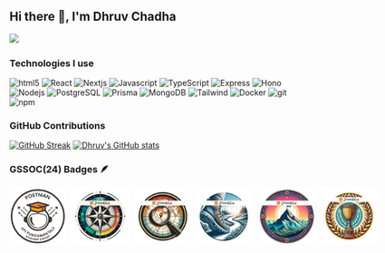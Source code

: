 ## Hi there 👋, I'm Dhruv Chadha

![](https://komarev.com/ghpvc/?username=DhruvChadha22&color=06cf58)

<h3>Technologies I use</h3>
<p>
  <img alt="html5" src="https://img.shields.io/badge/-HTML5-E34F26?style=flat-square&logo=html5&logoColor=white" />
  <img alt="React" src="https://img.shields.io/badge/-React-45b8d8?style=flat-square&logo=react&logoColor=white" />
  <img alt="Nextjs" src="https://img.shields.io/badge/Next.js-fff?style=flat-square&logo=nextdotjs&color=black" />
  <img alt="Javascript" src="https://img.shields.io/badge/-Javascript-f7df1c?style=flat-square&logo=javascript&logoColor=black" />
  <img alt="TypeScript" src="https://img.shields.io/badge/-TypeScript-007ACC?style=flat-square&logo=typescript&logoColor=white" />
  <img alt="Express" src="https://img.shields.io/badge/Express-fff?style=flat-square&logo=express&color=292929" />
  <img alt="Hono" src="https://img.shields.io/badge/Hono-FF7C43?style=flat-square&logo=hono&color=FFDC5E" />
  <img alt="Nodejs" src="https://img.shields.io/badge/-Nodejs-43853d?style=flat-square&logo=Node.js&logoColor=white" />
  <img alt="PostgreSQL" src="https://img.shields.io/badge/PostgreSQL-fff?style=flat-square&logo=postgresql&color=082365" />
  <img alt="Prisma" src="https://img.shields.io/badge/Prisma-fff?style=flat-square&logo=prisma&color=0A3C54" />
  <img alt="MongoDB" src="https://img.shields.io/badge/-MongoDB-13aa52?style=flat-square&logo=mongodb&logoColor=white" />
  <img alt="Tailwind" src="https://img.shields.io/badge/TailwindCSS-06B6D4?style=flat-square&logo=tailwindcss&color=7087F9" />
  <img alt="Docker" src="https://img.shields.io/badge/-Docker-46a2f1?style=flat-square&logo=docker&logoColor=white" />
  <img alt="git" src="https://img.shields.io/badge/-Git-F05032?style=flat-square&logo=git&logoColor=white" />
  <img alt="npm" src="https://img.shields.io/badge/-NPM-CB3837?style=flat-square&logo=npm&logoColor=white" />
</p>

<h3>GitHub Contributions</h3>

[![GitHub Streak](https://github-readme-streak-stats.herokuapp.com?user=DhruvChadha22&theme=dark&ring=06cf58&file=06cf58&currStreakNum=06cf58&currStreakLabel=06cf58&hide_border=true)](https://git.io/streak-stats)
[![Dhruv's GitHub stats](https://github-readme-stats.vercel.app/api?username=DhruvChadha22&hide_border=true&show_icons=true&bg_color=151515&title_color=06cf58&icon_color=06cf58&text_bold=false&text_color=9e9e9e)](https://github.com/anuraghazra/github-readme-stats)

### GSSOC(24) Badges 🪶
<div style='display:flex; align-items:center; gap: 10px;' align='center'>
<img src="https://raw.githubusercontent.com/girlscript/gssoc-website-new/main/public/badges/postman.png" width="100px" height="100px" />
  <img src="https://github.com/girlscript/gssoc-website-new/blob/main/public/badges/1.png" width="100px" height="100px" />
  <img src="https://github.com/girlscript/gssoc-website-new/blob/main/public/badges/2.png" width="100px" height="100px" />
  <img src="https://github.com/girlscript/gssoc-website-new/blob/main/public/badges/3.png" width="100px" height="100px" />
  <img src="https://github.com/girlscript/gssoc-website-new/blob/main/public/badges/4.png" width="100px" height="100px" />
  <img src="https://github.com/girlscript/gssoc-website-new/blob/main/public/badges/5.png" width="100px" height="100px" />
</div>
